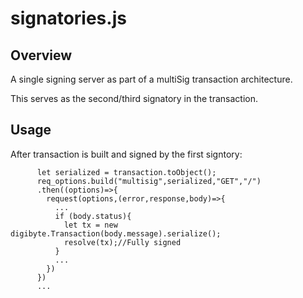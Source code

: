 # signatories.js

## Overview

A single signing server as part of a multiSig transaction architecture.

This serves as the second/third signatory in the transaction.

## Usage

After transaction is built and signed by the first signtory:

          let serialized = transaction.toObject();
          req_options.build("multisig",serialized,"GET","/")
          .then((options)=>{
            request(options,(error,response,body)=>{
              ...
              if (body.status){
                let tx = new digibyte.Transaction(body.message).serialize();
                resolve(tx);//Fully signed
              }
              ...
            })
          })
          ...
